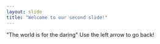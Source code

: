 ```yaml
---
layout: slide
title: "Welcome to our second slide!"
---
```

"The world is for the daring"
Use the left arrow to go back!
